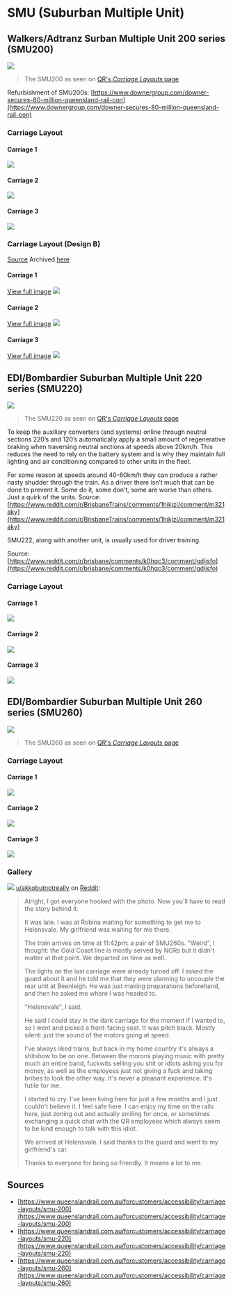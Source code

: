 # SMU (Suburban Multiple Unit)

## Walkers/Adtranz Surban Multiple Unit 200 series (SMU200)

![](../media/SMU200_QR_SideShot.jpg)

> The SMU200 as seen on [QR's _Carriage Layouts_ page](https://www.queenslandrail.com.au/forcustomers/accessibility/carriage-layouts)

Refurbishment of SMU200s: [https://www.downergroup.com/downer-secures-80-million-queensland-rail-con](https://www.downergroup.com/downer-secures-80-million-queensland-rail-con)

### Carriage Layout

#### Carriage 1

![](../media/Layouts/SMU200_A.jpg)

#### Carriage 2

![](../media/Layouts/SMU200_B.jpg)

#### Carriage 3

![](../media/Layouts/SMU200_C.jpg)

### Carriage Layout (Design B)

[Source](https://railknowledgebank.com/Presto/content/GetDoc.axd?ctID=MTk4MTRjNDUtNWQ0My00OTBmLTllYWUtZWFjM2U2OTE0ZDY3&rID=OTY2&pID=Nzkx&attchmnt=True&uSesDM=False&rIdx=MTg1Mw==&rCFU=) Archived [here](../media/Archive/Andrew%20Whitten.pdf)

#### Carriage 1

[View full image](../media/Layouts/SMU200_DesignB_1.png)
![](../media/Layouts/SMU200_DesignB_1.png)

#### Carriage 2

[View full image](../media/Layouts/SMU200_DesignB_2.png)
![](../media/Layouts/SMU200_DesignB_2.png)

#### Carriage 3

[View full image](../media/Layouts/SMU200_DesignB_3.png)
![](../media/Layouts/SMU200_DesignB_3.png)

## EDI/Bombardier Suburban Multiple Unit 220 series (SMU220)

![](../media/SMU220_QR_SideShot.jpg)

> The SMU220 as seen on [QR's _Carriage Layouts_ page](https://www.queenslandrail.com.au/forcustomers/accessibility/carriage-layouts)

To keep the auxiliary converters (and systems) online through neutral sections 220’s and 120’s automatically apply a small amount of regenerative braking when traversing neutral sections at speeds above 20km/h. This reduces the need to rely on the battery system and is why they maintain full lighting and air conditioning compared to other units in the fleet.

For some reason at speeds around 40-60km/h they can produce a rather nasty shudder through the train. As a driver there isn’t much that can be done to prevent it. Some do it, some don’t, some are worse than others. Just a quirk of the units.
Source: [https://www.reddit.com/r/BrisbaneTrains/comments/1hikjzi/comment/m321aky](https://www.reddit.com/r/BrisbaneTrains/comments/1hikjzi/comment/m321aky)

SMU222, along with another unit, is usually used for driver training.

Source: [https://www.reddit.com/r/brisbane/comments/k0hqc3/comment/gdijsfo](https://www.reddit.com/r/brisbane/comments/k0hqc3/comment/gdijsfo)

### Carriage Layout

#### Carriage 1

![](../media/Layouts/SMU220_A.jpg)

#### Carriage 2

![](../media/Layouts/SMU220_B.jpg)

#### Carriage 3

![](../media/Layouts/SMU220_C.jpg)

## EDI/Bombardier Suburban Multiple Unit 260 series (SMU260)

![](../media/SMU260_QR_SideShot.jpg)

> The SMU260 as seen on [QR's _Carriage Layouts_ page](https://www.queenslandrail.com.au/forcustomers/accessibility/carriage-layouts)

### Carriage Layout

#### Carriage 1

![](../media/Layouts/SMU260_A.jpg)

#### Carriage 2

![](../media/Layouts/SMU260_B.jpg)

#### Carriage 3

![](../media/Layouts/SMU260_C.jpg)

### Gallery

![](../media/SMU260_Dark.jpeg)
[u/akkobutnotreally](https://www.reddit.com/user/akkobutnotreally/) on [Reddit](https://www.reddit.com/r/brisbane/comments/11lmi2d/comment/jbe84wn/):

> Alright, I got everyone hooked with the photo. Now you'll have to read the story behind it.
>
> It was late. I was at Robina waiting for something to get me to Helensvale. My girlfriend was waiting for me there.
>
> The train arrives on time at 11:42pm: a pair of SMU260s. "Weird", I thought: the Gold Coast line is mostly served by NGRs but it didn't matter at that point. We departed on time as well.
>
> The lights on the last carriage were already turned off. I asked the guard about it and he told me that they were planning to uncouple the rear unit at Beenleigh. He was just making preparations beforehand, and then he asked me where I was headed to.
>
> "Helensvale", I said.
>
> He said I could stay in the dark carriage for the moment if I wanted to, so I went and picked a front-facing seat. It was pitch black. Mostly silent: just the sound of the motors going at speed.
>
> I've always liked trains, but back in my home country it's always a shitshow to be on one. Between the morons playing music with pretty much an entire band, fuckwits selling you shit or idiots asking you for money, as well as the employees just not giving a fuck and taking bribes to look the other way. It's never a pleasant experience. It's futile for me.
>
> I started to cry. I've been living here for just a few months and I just couldn't believe it. I feel safe here. I can enjoy my time on the rails here, just zoning out and actually smiling for once, or sometimes exchanging a quick chat with the QR employees which always seem to be kind enough to talk with this idiot.
>
> We arrived at Helensvale. I said thanks to the guard and went to my girlfriend's car.
>
> Thanks to everyone for being so friendly. It means a lot to me.

## Sources

- [https://www.queenslandrail.com.au/forcustomers/accessibility/carriage-layouts/smu-200](https://www.queenslandrail.com.au/forcustomers/accessibility/carriage-layouts/smu-200)
- [https://www.queenslandrail.com.au/forcustomers/accessibility/carriage-layouts/smu-220](https://www.queenslandrail.com.au/forcustomers/accessibility/carriage-layouts/smu-220)
- [https://www.queenslandrail.com.au/forcustomers/accessibility/carriage-layouts/smu-260](https://www.queenslandrail.com.au/forcustomers/accessibility/carriage-layouts/smu-260)
